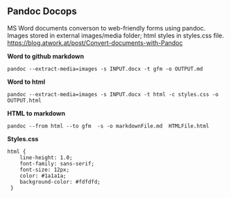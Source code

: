 ## Pandoc Docops
MS Word documents converson to web-friendly forms using pandoc.  
Images stored in external images/media folder; html styles in styles.css file.  
https://blog.atwork.at/post/Convert-documents-with-Pandoc


__Word to github markdown__  
```
pandoc --extract-media=images -s INPUT.docx -t gfm -o OUTPUT.md
```

__Word to html__  
```
pandoc --extract-media=images -s INPUT.docx -t html -c styles.css -o OUTPUT.html
```

__HTML to markdown__
```
pandoc --from html --to gfm  -s -o markdownFile.md  HTMLFile.html
```


__Styles.css__   
```
html {
    line-height: 1.0;
    font-family: sans-serif;
    font-size: 12px;
    color: #1a1a1a;
    background-color: #fdfdfd;
 }
```
